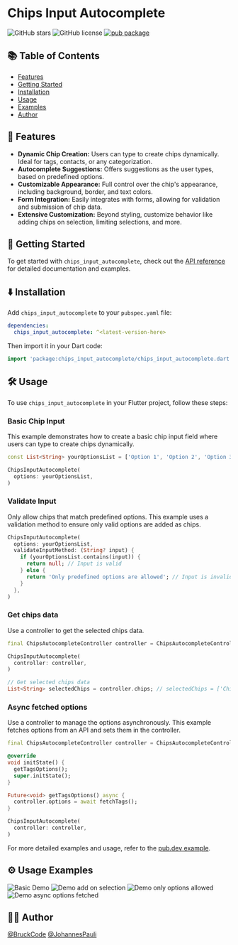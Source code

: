 # Chips Input Autocomplete

![GitHub stars](https://img.shields.io/github/stars/BruckCode/chips_input_autocomplete) ![GitHub license](https://img.shields.io/github/license/BruckCode/chips_input_autocomplete) [![pub package](https://img.shields.io/pub/v/chips_input_autocomplete.svg)](https://pub.dev/packages/chips_input_autocomplete)

## 📚 Table of Contents
- [Features](#-features)
- [Getting Started](#-getting-started)
- [Installation](#️-installation)
- [Usage](#️-usage)
- [Examples](#️-usage-examples)
- [Author](#-author)


## 🚀 Features

[//]: # (Demo under [chipsinputautocomplete.vercel.app]&#40;https://chipsinputautocomplete.vercel.app&#41;)
- **Dynamic Chip Creation:** Users can type to create chips dynamically. Ideal for tags, contacts, or any categorization.
- **Autocomplete Suggestions:** Offers suggestions as the user types, based on predefined options.
- **Customizable Appearance:** Full control over the chip's appearance, including background, border, and text colors.
- **Form Integration:** Easily integrates with forms, allowing for validation and submission of chip data.
- **Extensive Customization:** Beyond styling, customize behavior like adding chips on selection, limiting selections, and more.


## 🏁 Getting Started 
To get started with `chips_input_autocomplete`, check out the [API reference](https://pub.dev/documentation/chips_input_autocomplete/latest/chips_input_autocomplete/chips_input_autocomplete-library.html) for detailed documentation and examples.


## ⬇️ Installation 
Add `chips_input_autocomplete` to your `pubspec.yaml` file:
```yaml
dependencies:
  chips_input_autocomplete: ^<latest-version-here>
```

Then import it in your Dart code:
```dart
import 'package:chips_input_autocomplete/chips_input_autocomplete.dart';
```

## 🛠️ Usage 

To use `chips_input_autocomplete` in your Flutter project, follow these steps:

### Basic Chip Input

This example demonstrates how to create a basic chip input field where users can type to create chips dynamically.

```dart
const List<String> yourOptionsList = ['Option 1', 'Option 2', 'Option 3'];

ChipsInputAutocomplete(
  options: yourOptionsList,
)
```

### Validate Input

Only allow chips that match predefined options. This example uses a validation method to ensure only valid options are added as chips.

```dart
ChipsInputAutocomplete(
  options: yourOptionsList,
  validateInputMethod: (String? input) {
    if (yourOptionsList.contains(input)) {
      return null; // Input is valid
    } else {
      return 'Only predefined options are allowed'; // Input is invalid
    }
  },
)
```

### Get chips data

Use a controller to get the selected chips data.

```dart
final ChipsAutocompleteController controller = ChipsAutocompleteController();

ChipsInputAutocomplete(
  controller: controller,
)

// Get selected chips data
List<String> selectedChips = controller.chips; // selectedChips = ['Chiptext 1', 'Chiptext 2']
```

### Async fetched options

Use a controller to manage the options asynchronously. This example fetches options from an API and sets them in the controller.

```dart
final ChipsAutocompleteController controller = ChipsAutocompleteController();

@override
void initState() {
  getTagsOptions();
  super.initState();
}

Future<void> getTagsOptions() async {
  controller.options = await fetchTags();
}

ChipsInputAutocomplete(
  controller: controller,
)
```

For more detailed examples and usage, refer to the [pub.dev example](https://pub.dev/packages/chips_input_autocomplete/example).

## ⚙️ Usage Examples

![Basic Demo](https://raw.githubusercontent.com/BruckCode/chips_input_autocomplete/main/demo_basic.gif)
![Demo add on selection](https://raw.githubusercontent.com/BruckCode/chips_input_autocomplete/main/demo_add_on_selection.gif)
![Demo only options allowed](https://raw.githubusercontent.com/BruckCode/chips_input_autocomplete/main/demo_only_options_allowed.gif)
![Demo async options fetched](https://raw.githubusercontent.com/BruckCode/chips_input_autocomplete/main/demo_async_fetched.gif)


## 🧑‍💻 Author
[@BruckCode](https://github.com/BruckCode/) [@JohannesPauli](https://github.com/HannesPaa/)